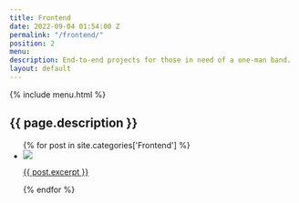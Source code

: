 ```yaml
---
title: Frontend
date: 2022-09-04 01:54:00 Z
permalink: "/frontend/"
position: 2
menu: 
description: End-to-end projects for those in need of a one-man band.
layout: default
---
```


<main>
    {% include menu.html %}
    <section class="projects-headline">
		<h1>{{ page.description }}</h1>
	</section>
    <section class="list-of-projects">
        <ul>
            {% for post in site.categories['Frontend'] %}
                <li>
                    <a href="{{ post.url }}">
                        <div class="featured-img">
                            <img src="{{ post.images[0] }}">
                        </div>
                        <p>{{ post.excerpt }}</p>
                    </a>
                </li>
            {% endfor %}
        </ul>
    </section>
</main>